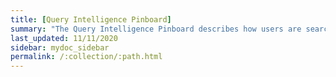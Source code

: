 ```yaml
---
title: [Query Intelligence Pinboard]
summary: "The Query Intelligence Pinboard describes how users are searching for existing Answers and Pinboards. It specifies what users are searching for, where users are successful, and where they are not."
last_updated: 11/11/2020
sidebar: mydoc_sidebar
permalink: /:collection/:path.html
---
```

